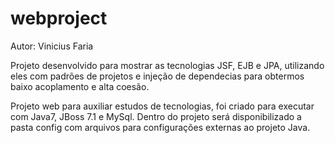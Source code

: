 # webproject

Autor: Vinicius Faria

Projeto desenvolvido para mostrar as tecnologias JSF, EJB e JPA, 
utilizando eles com padrões de projetos e injeção de dependecias 
para obtermos baixo acoplamento e alta coesão.

Projeto web para auxiliar estudos de tecnologias, foi criado para
executar com Java7, JBoss 7.1 e MySql. Dentro do projeto será 
disponibilizado a pasta config com arquivos para configurações 
externas ao projeto Java.

